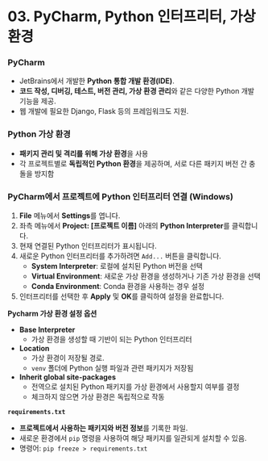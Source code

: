 # 03. PyCharm, Python 인터프리터, 가상 환경

### PyCharm

- JetBrains에서 개발한 **Python 통합 개발 환경(IDE)**.
- **코드 작성, 디버깅, 테스트, 버전 관리, 가상 환경 관리**와 같은 다양한 Python 개발 기능을 제공.
- 웹 개발에 필요한 Django, Flask 등의 프레임워크도 지원.



### Python 가상 환경

- **패키지 관리 및 격리를 위해 가상 환경**을 사용
- 각 프로젝트별로 **독립적인 Python 환경**을 제공하며, 서로 다른 패키지 버전 간 충돌을 방지함



### PyCharm에서 프로젝트에 Python 인터프리터 연결 (Windows)

1. **File** 메뉴에서 **Settings**를 엽니다.
2. 좌측 메뉴에서 **Project: [프로젝트 이름]** 아래의 **Python Interpreter**를 클릭합니다.
3. 현재 연결된 Python 인터프리터가 표시됩니다.
4. 새로운 Python 인터프리터를 추가하려면 `Add...` 버튼을 클릭합니다.
   - **System Interpreter**: 로컬에 설치된 Python 버전을 선택
   - **Virtual Environment**: 새로운 가상 환경을 생성하거나 기존 가상 환경을 선택
   - **Conda Environment**: Conda 환경을 사용하는 경우 설정
5. 인터프리터를 선택한 후 **Apply** 및 **OK**를 클릭하여 설정을 완료합니다.



**Pycharm 가상 환경 설정 옵션**

- **Base Interpreter**
  - 가상 환경을 생성할 때 기반이 되는 Python 인터프리터
- **Location**
  - 가상 환경이 저장될 경로. 
  - `venv` 폴더에 Python 실행 파일과 관련 패키지가 저장됨
- **Inherit global site-packages**
  - 전역으로 설치된 Python 패키지를 가상 환경에서 사용할지 여부를 결정
  - 체크하지 않으면 가상 환경은 독립적으로 작동



**`requirements.txt`**

- **프로젝트에서 사용하는 패키지와 버전 정보**를 기록한 파일.
- 새로운 환경에서 `pip` 명령을 사용하여 해당 패키지를 일관되게 설치할 수 있음.
- 명령어: `pip freeze > requirements.txt`




